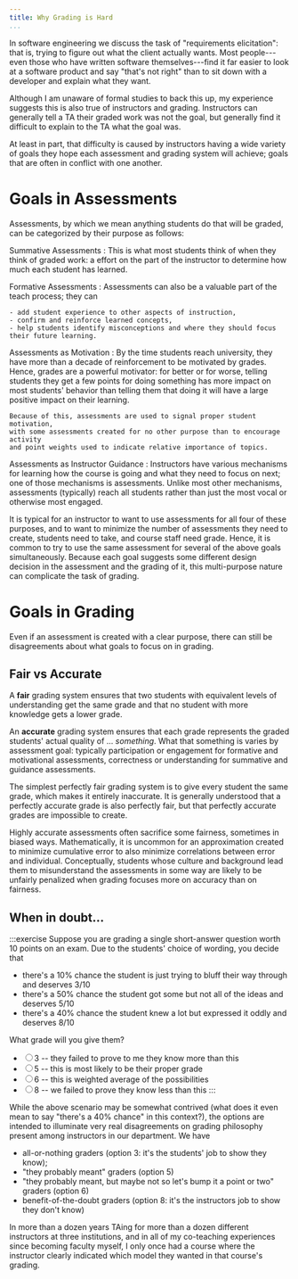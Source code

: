 ```yaml
---
title: Why Grading is Hard
...
```


In software engineering we discuss the task of "requirements elicitation":
that is, trying to figure out what the client actually wants.
Most people---even those who have written software themselves---find it far easier to look at a software product and say "that's not right"
than to sit down with a developer and explain what they want.

Although I am unaware of formal studies to back this up,
my experience suggests this is also true of instructors and grading.
Instructors can generally tell a TA their graded work was not the goal,
but generally find it difficult to explain to the TA what the goal was.

At least in part, that difficulty is caused by instructors having a wide variety of goals they hope each assessment and grading system will achieve; goals that are often in conflict with one another.

# Goals in Assessments

Assessments, by which we mean anything students do that will be graded, can be categorized by their purpose as follows:

Summative Assessments
:   This is what most students think of when they think of graded work:
    a effort on the part of the instructor to determine how much each student has learned.

Formative Assessments
:   Assessments can also be a valuable part of the teach process;
    they can 
    
    - add student experience to other aspects of instruction,
    - confirm and reinforce learned concepts,
    - help students identify misconceptions and where they should focus their future learning.
    
Assessments as Motivation
:   By the time students reach university, they have more than a decade of reinforcement to be motivated by grades.
    Hence, grades are a powerful motivator: for better or for worse, telling students they get a few points for doing something has more impact on most students' behavior
    than telling them that doing it will have a large positive impact on their learning.
    
    Because of this, assessments are used to signal proper student motivation,
    with some assessments created for no other purpose than to encourage activity
    and point weights used to indicate relative importance of topics.

Assessments as Instructor Guidance
:   Instructors have various mechanisms for learning how the course is going and what they need to focus on next;
    one of those mechanisms is assessments.
    Unlike most other mechanisms, assessments (typically) reach all students rather than just the most vocal or otherwise most engaged.

It is typical for an instructor to want to use assessments for all four of these purposes,
and to want to minimize the number of assessments they need to create, students need to take, and course staff need grade.
Hence, it is common to try to use the same assessment for several of the above goals simultaneously.
Because each goal suggests some different design decision in the assessment and the grading of it,
this multi-purpose nature can complicate the task of grading.

# Goals in Grading

Even if an assessment is created with a clear purpose, there can still be disagreements about what goals to focus on in grading.

## Fair vs Accurate

A **fair** grading system ensures that two students with equivalent levels of understanding get the same grade
and that no student with more knowledge gets a lower grade.

An **accurate** grading system ensures that each grade represents the graded students' actual quality of ... *something*.
What that something is varies by assessment goal: typically participation or engagement for formative and motivational assessments, correctness or understanding for summative and guidance assessments.

The simplest perfectly fair grading system is to give every student the same grade, which makes it entirely inaccurate.
It is generally understood that a perfectly accurate grade is also perfectly fair, but that perfectly accurate grades are impossible to create.

Highly accurate assessments often sacrifice some fairness, sometimes in biased ways.
Mathematically, it is uncommon for an approximation created to minimize cumulative error to also minimize correlations between error and individual.
Conceptually, students whose culture and background lead them to misunderstand the assessments in some way are likely to be unfairly penalized when grading focuses more on accuracy than on fairness.

## When in doubt...

:::exercise
Suppose you are grading a single short-answer question worth 10 points on an exam.
Due to the students' choice of wording, you decide that

- there's a 10% chance the student is just trying to bluff their way through and deserves 3/10  
- there's a 50% chance the student got some but not all of the ideas and deserves 5/10
- there's a 40% chance the student knew a lot but expressed it oddly and deserves 8/10

What grade will you give them?

- <label><input type="radio" name="grade" value="3">3 -- they failed to prove to me they know more than this</label>
- <label><input type="radio" name="grade" value="5">5 -- this is most likely to be their proper grade</label>
- <label><input type="radio" name="grade" value="6">6 -- this is weighted average of the possibilities</label>
- <label><input type="radio" name="grade" value="8">8 -- we failed to prove they know less than this</label>
:::

While the above scenario may be somewhat contrived (what does it even mean to say "there's a 40% chance" in this context?),
the options are intended to illuminate very real disagreements on grading philosophy present among instructors in our department.
We have

- all-or-nothing graders (option 3: it's the students' job to show they know);
- "they probably meant" graders (option 5)
- "they probably meant, but maybe not so let's bump it a point or two" graders (option 6)
- benefit-of-the-doubt graders (option 8: it's the instructors job to show they don't know)

In more than a dozen years TAing for more than a dozen different instructors at three institutions, and in all of my co-teaching experiences since becoming faculty myself, I only once had a course where the instructor clearly indicated which model they wanted in that course's grading.
